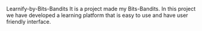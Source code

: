 Learnify-by-Bits-Bandits
It is a project made my Bits-Bandits.
In this project we have developed a learning platform that is easy to use and have user friendly interface.
